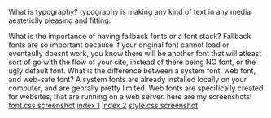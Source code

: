 What is typography?
typography is making any kind of text in any media aesteticlly pleasing and fitting. 

What is the importance of having fallback fonts or a font stack?
Fallback fonts are so important because if your original font cannot load or eventaully doesnt work, you know there will be another font that will atleast sort of go with the flow of your site, instead of there being NO font, or the ugly default font. 
What is the difference between a system font, web font, and web-safe font?
A system fonts are already installed locally on your computer, and are genrally pretty limited. Web fonts are specifically created for websites, that are running on a web server. 
here are my screenshots!
[font.css screenshot](./images/font%20screenshot.PNG)
[index 1](./images/index%20screenmshot%201.PNG)
[index 2](./images/index%20screenshot%202.PNG)
[style.css screenshot](./images/style%20screenshot.PNG)